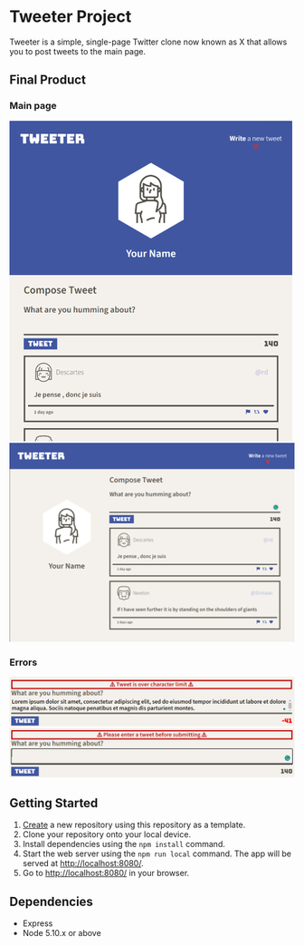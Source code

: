 # Tweeter Project

Tweeter is a simple, single-page Twitter clone now known as X that allows you to post tweets to the main page.

## Final Product

### Main page
<img src="docs/tweeter-1.png" alt="Screenshot of the main page under 1024px" width="500"/>
<img src="docs/tweeter-2.png" alt="Screenshot of the main page over 1024px" width="600"/>

### Errors
<img src="docs/error-1.png" alt="Screenshot of an error message indicating that the tweet is over the character limit" width="600"/>
<img src="docs/error-2.png" alt="Screenshot of an error message indicating that you must enter a tweet before submitting" width="600"/>

## Getting Started

1. [Create](https://docs.github.com/en/repositories/creating-and-managing-repositories/creating-a-repository-from-a-template) a new repository using this repository as a template.
2. Clone your repository onto your local device.
3. Install dependencies using the `npm install` command.
3. Start the web server using the `npm run local` command. The app will be served at <http://localhost:8080/>.
4. Go to <http://localhost:8080/> in your browser.

## Dependencies

- Express
- Node 5.10.x or above
